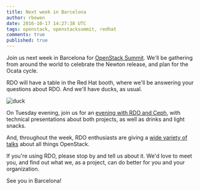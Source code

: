 ```yaml
---
title: Next week in Barcelona
author: rbowen
date: 2016-10-17 14:27:38 UTC
tags: openstack, openstacksummit, redhat
comments: true
published: true
---
```


Join us next week in Barcelona for [OpenStack Summit](https://www.openstack.org/summit). We'll be gathering from around the world to celebrate the Newton release, and plan for the Ocata cycle.

RDO will have a table in the Red Hat booth, where we'll be answering your questions about RDO. And we'll have ducks, as usual.

![duck](/images/OpenStackSummitBarcelonaDuck.jpg)

On Tuesday evening, join us for an [evening with RDO and Ceph](https://www.eventbrite.com/e/an-evening-of-ceph-and-rdo-tickets-28022550202), with technical presentations about both projects, as well as drinks and light snacks.

And, throughout the week, RDO enthusiasts are giving a [wide variety of talks](https://www.openstack.org/summit/barcelona-2016/summit-schedule/) about all things OpenStack.

If you're using RDO, please stop by and tell us about it. We'd love to meet you, and find out what we, as a project, can do better for you and your organization.

See you in Barcelona!